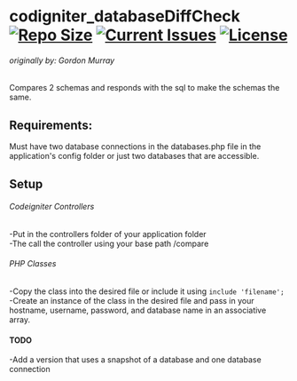 # codigniter_databaseDiffCheck[![Repo Size](https://reposs.herokuapp.com/?path=pjkaufman/codigniter_databaseDiffCheck)](https://github.com/pjkaufman/codigniter_databaseDiffCheck)  [![Current Issues](https://img.shields.io/github/issues/pjkaufman/codigniter_databaseDiffCheck.svg)](https://github.com/pjkaufman/codigniter_databaseDiffCheck/issues)  [![License](https://img.shields.io/github/license/pjkaufman/codigniter_databaseDiffCheck.svg)](https://github.com/pjkaufman/codigniter_databaseDiffCheck/blob/master/LICENSE)
###### originally by: Gordon Murray
Compares 2 schemas and responds with the sql to make the schemas the same.
## Requirements:
Must have two database connections in the databases.php file in the application's config folder or just two databases that are accessible.
## Setup
###### Codeigniter Controllers
-Put in the controllers folder of your application folder  
-The call the controller using your base path /compare
###### PHP Classes
-Copy the class into the desired file or include it using ``include 'filename';``  
-Create an instance of the class in the desired file and pass in your hostname, username, password, and database name in an associative array.  
#### TODO
-Add a version that uses a snapshot of a database and one database connection    
